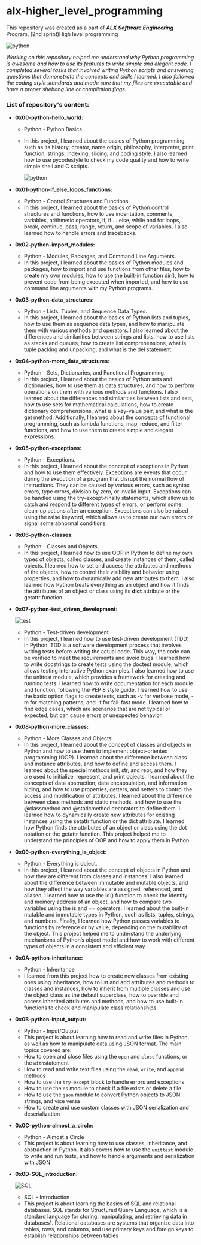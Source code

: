 # alx-higher_level_programming
This repository was created as a part of ***ALX Software Engineering*** Program, (2nd sprint)High level programming

![python](https://th.bing.com/th/id/R.943803c137dc211e2279dbe80a17c401?rik=5%2bBVufa9qlZ7fA&riu=http%3a%2f%2flogos-download.com%2fwp-content%2fuploads%2f2016%2f10%2fPython_logo_wordmark.png&ehk=SmOqfSHQgYcJP9Z5pRpZMthkW0dDatRgVJlKeLyCTSs%3d&risl=&pid=ImgRaw&r=0)

_Working on this repository helped me understand why Python programming is awesome and how to use its features to write simple and elegant code.
I completed several tasks that involved writing Python scripts and answering questions that demonstrate the concepts and skills I learned.
I also followed the coding style standards and made sure that my files are executable and have a proper shebang line or compilation flags._

### List of repository's content:

- **0x00-python-hello_world:**
  - Python - Python Basics
  - In this project, I learned about the basics of Python programming, such as its history, creator, name origin, philosophy, interpreter, print function, strings, indexing, slicing, and coding style. I also learned how to use pycodestyle to check my code quality and how to write simple shell and C scripts.
 
    ![python](https://qph.fs.quoracdn.net/main-qimg-d561887c682c2c82a9650af7950d800a)
- **0x01-python-if_else_loops_functions:**
  - Python -  Control Structures and Functions. 
  - In this project, I learned about the basics of Python control structures and functions, how to use indentation, comments, variables, arithmetic operators, if, if ... else, while and for loops, break, continue, pass, range, return, and scope of variables. I also learned how to handle errors and tracebacks.
      
- **0x02-python-import_modules:**
  - Python - Modules, Packages, and Command Line Arguments.
  - In this project, I learned about the basics of Python modules and packages, how to import and use functions from other files, how to create my own modules, how to use the built-in function dir(), how to prevent code from being executed when imported, and how to use command line arguments with my Python programs.

- **0x03-python-data_structures:**
  - Python - Lists, Tuples, and Sequence Data Types.
  - In this project, I learned about the basics of Python lists and tuples, how to use them as sequence data types, and how to manipulate them with various methods and operators. I also learned about the differences and similarities between strings and lists, how to use lists as stacks and queues, how to create list comprehensions, what is tuple packing and unpacking, and what is the del statement.

- **0x04-python-more_data_structures:**
  - Python - Sets, Dictionaries, and Functional Programming.
  - In this project, I learned about the basics of Python sets and dictionaries, how to use them as data structures, and how to perform operations on them with various methods and functions. I also learned about the differences and similarities between lists and sets, how to use sets for mathematical calculations, how to create dictionary comprehensions, what is a key-value pair, and what is the get method. Additionally, I learned about the concepts of functional programming, such as lambda functions, map, reduce, and filter functions, and how to use them to create simple and elegant expressions.

- **0x05-python-exceptions:**
  - Python - Exceptions.
  - In this project, I learned about the concept of exceptions in Python and how to use them effectively. Exceptions are events that occur during the execution of a program that disrupt the normal flow of instructions. They can be caused by various errors, such as syntax errors, type errors, division by zero, or invalid input. Exceptions can be handled using the try-except-finally statements, which allow us to catch and respond to different types of errors, or perform some clean-up actions after an exception. Exceptions can also be raised using the raise keyword, which allows us to create our own errors or signal some abnormal conditions.

- **0x06-python-classes:**
  - Python - Classes and Objects.
  - In this project, I learned how to use OOP in Python to define my own types of objects, called classes, and create instances of them, called objects. I learned how to set and access the attributes and methods of the objects, how to control their visibility and behavior using properties, and how to dynamically add new attributes to them. I also learned how Python treats everything as an object and how it finds the attributes of an object or class using its **dict** attribute or the getattr function.

- **0x07-python-test_driven_development:**

  ![test](https://wp.klientboost.com/wp-content/uploads/2017/09/Screen-Shot-2018-04-02-at-12.30.14-PM.png)
  - Python - Test-driven development
  - In this project, I learned how to use test-driven development (TDD) in Python. TDD is a software development process that involves writing tests before writing the actual code. This way, the code can be verified to meet the requirements and avoid bugs. I learned how to write docstrings to create tests using the doctest module, which allows testing interactive Python examples. I also learned how to use the unittest module, which provides a framework for creating and running tests. I learned how to write documentation for each module and function, following the PEP 8 style guide. I learned how to use the basic option flags to create tests, such as -v for verbose mode, -m for matching patterns, and -f for fail-fast mode. I learned how to find edge cases, which are scenarios that are not typical or expected, but can cause errors or unexpected behavior.

- **0x08-python-more_classes:**
  - Python - More Classes and Objects
  - In this project, I learned about the concept of classes and objects in Python and how to use them to implement object-oriented programming (OOP). I learned about the difference between class and instance attributes, and how to define and access them. I learned about the special methods init, str, and repr, and how they are used to initialize, represent, and print objects. I learned about the concepts of data abstraction, data encapsulation, and information hiding, and how to use properties, getters, and setters to control the access and modification of attributes. I learned about the difference between class methods and static methods, and how to use the @classmethod and @staticmethod decorators to define them. I learned how to dynamically create new attributes for existing instances using the setattr function or the dict attribute. I learned how Python finds the attributes of an object or class using the dot notation or the getattr function. This project helped me to understand the principles of OOP and how to apply them in Python.

- **0x09-python-everything_is_object:**
  - Python - Everything is object.
  - In this project, I learned about the concept of objects in Python and how they are different from classes and instances. I also learned about the difference between immutable and mutable objects, and how they affect the way variables are assigned, referenced, and aliased. I learned how to use the id() function to check the identity and memory address of an object, and how to compare two variables using the is and == operators. I learned about the built-in mutable and immutable types in Python, such as lists, tuples, strings, and numbers. Finally, I learned how Python passes variables to functions by reference or by value, depending on the mutability of the object. This project helped me to understand the underlying mechanisms of Python’s object model and how to work with different types of objects in a consistent and efficient way.

- **0x0A-python-inheritance:**
  - Python - Inheritance
  - I learned from this project how to create new classes from existing ones using inheritance, how to list and add attributes and methods to classes and instances, how to inherit from multiple classes and use the object class as the default superclass, how to override and access inherited attributes and methods, and how to use built-in functions to check and manipulate class relationships.

- **0x0B-python-input_output:**
  - Python - Input/Output
  -  This project is about learning how to read and write files in Python, as well as how to manipulate data using JSON format. The main topics covered are:
    - How to open and close files using the `open` and `close` functions, or the `with`statement
    - How to read and write text files using the `read`, `write`, and `append` methods
    - How to use the `try-except` block to handle errors and exceptions
    - How to use the `os` module to check if a file exists or delete a file
    - How to use the `json` module to convert Python objects to JSON strings, and vice versa
    - How to create and use custom classes with JSON serialization and deserialization

- **0x0C-python-almost_a_circle:**
  - Python - Almost a Circle
  - This project is about learning how to use classes, inheritance, and abstraction in Python. It also covers how to use the `unittest` module to write and run tests, and how to handle arguments and serialization with JSON
 
- **0x0D-SQL_introduction:**

  ![SQL](https://media.licdn.com/dms/image/C5612AQHPCxpt-G7C1w/article-cover_image-shrink_600_2000/0/1521919680457?e=2147483647&v=beta&t=B9hVQaW7rlFo20VB7fycFcyqUXUF3c6wMw4UIE9JeLs)
  - SQL - Introduction
  - This project is about learning the basics of SQL and relational databases. SQL stands for Structured Query Language, which is a standard language for storing, manipulating, and retrieving data in databases1. Relational databases are systems that organize data into tables, rows, and columns, and use primary keys and foreign keys to establish relationships between tables
